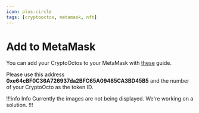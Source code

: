 ```yaml
---
icon: plus-circle
tags: [cryptooctos, metamask, nft]
---
```


# Add to MetaMask

You can add your CryptoOctos to your MetaMask with [these](https://support.metamask.io/hc/en-us/articles/360058238591-NFT-tokens-in-your-MetaMask-wallet#:~:text=Adding%20NFTs%20manually&text=To%20do%20this%2C%20head%20to,NFT's%20details%20on%20your%20profile) guide.

Please use this address **0xe64cBF0C36A726937da2BFC65A09485CA3BD45B5** and the number of your CryptoOcto as the token ID.

!!!info Info
Currently the images are not being displayed. We're working on a solution.
!!!